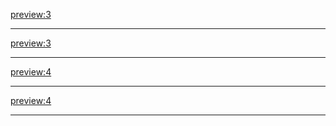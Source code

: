 [preview:3](articles/zoo.md)
- - - -
[preview:3](articles/museum.md)
- - - -
[preview:4](articles/boat.md)
- - - -
[preview:4](articles/royalpalace.md)
- - - -

